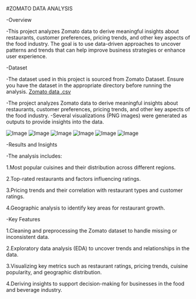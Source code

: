  #ZOMATO DATA ANALYSIS 

 
 -Overview

 
-This project analyzes Zomato data to derive meaningful insights about restaurants, customer preferences, pricing trends, and other key aspects of the food industry. The goal is to use data-driven approaches to uncover patterns and trends that can help improve business strategies or enhance user experience.


-Dataset


-The dataset used in this project is sourced from Zomato Dataset. Ensure you have the dataset in the appropriate directory before running the analysis.
[Zomato data .csv](https://github.com/user-attachments/files/18532281/Zomato.data.csv)



-The project analyzes Zomato data to derive meaningful insights about restaurants, customer preferences, pricing trends, and other key aspects of the food industry. 
-Several visualizations (PNG images) were generated as outputs to provide insights into the data.

![Image](https://github.com/user-attachments/assets/519b7604-a7af-4502-a0d1-cae10f14f875)
![Image](https://github.com/user-attachments/assets/f1afff98-b665-4cc0-a0cb-047de8fe83af)
![Image](https://github.com/user-attachments/assets/94d225e1-e4eb-4230-83d9-d7a4d8432453)
![Image](https://github.com/user-attachments/assets/4557f80a-8944-40f9-809e-96cde4f0109b)
![Image](https://github.com/user-attachments/assets/857e7850-4b29-4ccb-9b1f-1f391bf966bb)
![Image](https://github.com/user-attachments/assets/e7f50e4d-9e17-4cea-8d75-babf6f85aa62)


-Results and Insights

-The analysis includes:


1.Most popular cuisines and their distribution across different regions.

2.Top-rated restaurants and factors influencing ratings.

3.Pricing trends and their correlation with restaurant types and customer ratings.

4.Geographic analysis to identify key areas for restaurant growth.


-Key Features

1.Cleaning and preprocessing the Zomato dataset to handle missing or inconsistent data.

2.Exploratory data analysis (EDA) to uncover trends and relationships in the data.

3.Visualizing key metrics such as restaurant ratings, pricing trends, cuisine popularity, and geographic distribution.

4.Deriving insights to support decision-making for businesses in the food and beverage industry.


